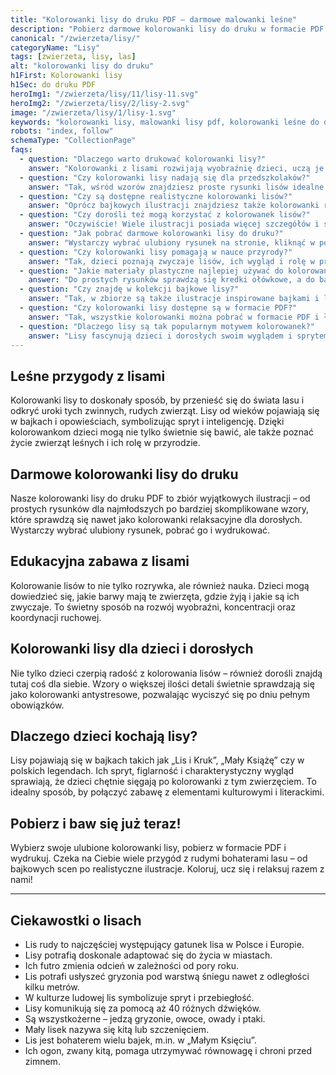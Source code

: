 ```yaml
---
title: "Kolorowanki lisy do druku PDF – darmowe malowanki leśne"
description: "Pobierz darmowe kolorowanki lisy do druku w formacie PDF. Leśne przygody, bajkowe sceny i realistyczne rysunki lisów – idealne dla dzieci i dorosłych."
canonical: "/zwierzeta/lisy/"
categoryName: "Lisy"
tags: [zwierzeta, lisy, las]
alt: "kolorowanki lisy do druku"
h1First: Kolorowanki lisy
h1Sec: do druku PDF
heroImg1: "/zwierzeta/lisy/11/lisy-11.svg"
heroImg2: "/zwierzeta/lisy/2/lisy-2.svg"
image: "/zwierzeta/lisy/1/lisy-1.svg"
keywords: "kolorowanki lisy, malowanki lisy pdf, kolorowanki leśne do druku"
robots: "index, follow"
schemaType: "CollectionPage"
faqs:
  - question: "Dlaczego warto drukować kolorowanki lisy?"
    answer: "Kolorowanki z lisami rozwijają wyobraźnię dzieci, uczą je o świecie przyrody i pozwalają łączyć zabawę z edukacją. To także świetny sposób na relaks po szkole."
  - question: "Czy kolorowanki lisy nadają się dla przedszkolaków?"
    answer: "Tak, wśród wzorów znajdziesz proste rysunki lisów idealne dla najmłodszych dzieci, które dopiero uczą się kolorować."
  - question: "Czy są dostępne realistyczne kolorowanki lisów?"
    answer: "Oprócz bajkowych ilustracji znajdziesz także kolorowanki realistyczne, które pokazują lisy w ich naturalnym leśnym środowisku."
  - question: "Czy dorośli też mogą korzystać z kolorowanek lisów?"
    answer: "Oczywiście! Wiele ilustracji posiada więcej szczegółów i sprawdzi się jako kolorowanki antystresowe dla dorosłych."
  - question: "Jak pobrać darmowe kolorowanki lisy do druku?"
    answer: "Wystarczy wybrać ulubiony rysunek na stronie, kliknąć w podgląd i pobrać plik PDF, który można od razu wydrukować."
  - question: "Czy kolorowanki lisy pomagają w nauce przyrody?"
    answer: "Tak, dzieci poznają zwyczaje lisów, ich wygląd i rolę w przyrodzie, dzięki czemu łączą kolorowanie z edukacją przyrodniczą."
  - question: "Jakie materiały plastyczne najlepiej używać do kolorowania lisów?"
    answer: "Do prostych rysunków sprawdzą się kredki ołówkowe, a do bardziej szczegółowych obrazków – cienkopisy lub flamastry."
  - question: "Czy znajdę w kolekcji bajkowe lisy?"
    answer: "Tak, w zbiorze są także ilustracje inspirowane bajkami i legendami, w których lisy odgrywają ważną rolę."
  - question: "Czy kolorowanki lisy dostępne są w formacie PDF?"
    answer: "Tak, wszystkie kolorowanki można pobrać w formacie PDF i łatwo wydrukować w domu."
  - question: "Dlaczego lisy są tak popularnym motywem kolorowanek?"
    answer: "Lisy fascynują dzieci i dorosłych swoim wyglądem i sprytem, a do tego występują zarówno w bajkach, jak i w przyrodzie, co czyni je wyjątkowo atrakcyjnym motywem do kolorowania."
---
```


## Leśne przygody z lisami
Kolorowanki lisy to doskonały sposób, by przenieść się do świata lasu i odkryć uroki tych zwinnych, rudych zwierząt. Lisy od wieków pojawiają się w bajkach i opowieściach, symbolizując spryt i inteligencję. Dzięki kolorowankom dzieci mogą nie tylko świetnie się bawić, ale także poznać życie zwierząt leśnych i ich rolę w przyrodzie.  

## Darmowe kolorowanki lisy do druku
Nasze kolorowanki lisy do druku PDF to zbiór wyjątkowych ilustracji – od prostych rysunków dla najmłodszych po bardziej skomplikowane wzory, które sprawdzą się nawet jako kolorowanki relaksacyjne dla dorosłych. Wystarczy wybrać ulubiony rysunek, pobrać go i wydrukować.  

## Edukacyjna zabawa z lisami
Kolorowanie lisów to nie tylko rozrywka, ale również nauka. Dzieci mogą dowiedzieć się, jakie barwy mają te zwierzęta, gdzie żyją i jakie są ich zwyczaje. To świetny sposób na rozwój wyobraźni, koncentracji oraz koordynacji ruchowej.  

## Kolorowanki lisy dla dzieci i dorosłych
Nie tylko dzieci czerpią radość z kolorowania lisów – również dorośli znajdą tutaj coś dla siebie. Wzory o większej ilości detali świetnie sprawdzają się jako kolorowanki antystresowe, pozwalając wyciszyć się po dniu pełnym obowiązków.  

## Dlaczego dzieci kochają lisy?
Lisy pojawiają się w bajkach takich jak „Lis i Kruk”, „Mały Książę” czy w polskich legendach. Ich spryt, figlarność i charakterystyczny wygląd sprawiają, że dzieci chętnie sięgają po kolorowanki z tym zwierzęciem. To idealny sposób, by połączyć zabawę z elementami kulturowymi i literackimi.  

## Pobierz i baw się już teraz!
Wybierz swoje ulubione kolorowanki lisy, pobierz w formacie PDF i wydrukuj. Czeka na Ciebie wiele przygód z rudymi bohaterami lasu – od bajkowych scen po realistyczne ilustracje. Koloruj, ucz się i relaksuj razem z nami!  

---

## Ciekawostki o lisach
<ul class="grid grid-cols-1 mb-3 sm:grid-cols-2 md:grid-cols-3 lg:grid-cols-5 gap-x-6 gap-y-3 text-center text-base md:text-lg font-light max-w-6xl mx-auto">
<li class="bg-none text-black p-2 flex items-center justify-center font-medium rounded border-4 border-dotted border-orange-500">Lis rudy to najczęściej występujący gatunek lisa w Polsce i Europie.</li>
<li class="bg-none text-black p-2 flex items-center justify-center font-medium rounded border-4 border-dotted border-red-400">Lisy potrafią doskonale adaptować się do życia w miastach.</li>
<li class="bg-none text-black p-2 flex items-center justify-center font-medium rounded border-4 border-dotted border-yellow-500">Ich futro zmienia odcień w zależności od pory roku.</li>
<li class="bg-none text-black p-2 flex items-center justify-center font-medium rounded border-4 border-dotted border-green-500">Lis potrafi usłyszeć gryzonia pod warstwą śniegu nawet z odległości kilku metrów.</li>
<li class="bg-none text-black p-2 flex items-center justify-center font-medium rounded border-4 border-dotted border-blue-400">W kulturze ludowej lis symbolizuje spryt i przebiegłość.</li>
<li class="bg-none text-black p-2 flex items-center justify-center font-medium rounded border-4 border-dotted border-purple-500">Lisy komunikują się za pomocą aż 40 różnych dźwięków.</li>
<li class="bg-none text-black p-2 flex items-center justify-center font-medium rounded border-4 border-dotted border-pink-400">Są wszystkożerne – jedzą gryzonie, owoce, owady i ptaki.</li>
<li class="bg-none text-black p-2 flex items-center justify-center font-medium rounded border-4 border-dotted border-indigo-500">Mały lisek nazywa się kitą lub szczenięciem.</li>
<li class="bg-none text-black p-2 flex items-center justify-center font-medium rounded border-4 border-dotted border-teal-400">Lis jest bohaterem wielu bajek, m.in. w „Małym Księciu”.</li>
<li class="bg-none text-black p-2 flex items-center justify-center font-medium rounded border-4 border-dotted border-rose-500">Ich ogon, zwany kitą, pomaga utrzymywać równowagę i chroni przed zimnem.</li>
</ul>